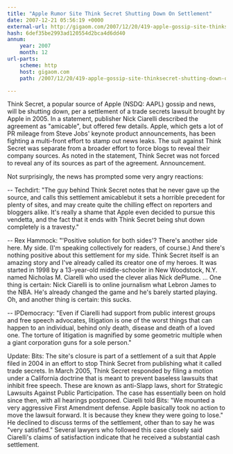 ```yaml
---
title: "Apple Rumor Site Think Secret Shutting Down On Settlement"
date: 2007-12-21 05:56:19 +0000
external-url: http://gigaom.com/2007/12/20/419-apple-gossip-site-thinksecret-shutting-down-on-settlement/
hash: 6def35be2993ad120554d2bca4d6dd40
annum:
    year: 2007
    month: 12
url-parts:
    scheme: http
    host: gigaom.com
    path: /2007/12/20/419-apple-gossip-site-thinksecret-shutting-down-on-settlement/

---
```


Think Secret, a popular source of Apple (NSDQ: AAPL) gossip and news, will be shutting down, per a settlement of a trade secrets lawsuit brought by Apple in 2005. In a statement, publisher Nick Ciarelli described the agreement as "amicable", but offered few details. Apple, which gets a lot of PR mileage from Steve Jobs' keynote product announcements, has been fighting a multi-front effort to stamp out news leaks. The suit against Think Secret was separate from a broader effort to force blogs to reveal their company sources. As noted in the statement, Think Secret was not forced to reveal any of its sources as part of the agreement. Announcement.



Not surprisingly, the news has prompted some very angry reactions:



-- Techdirt: "The guy behind Think Secret notes that he never gave up the source, and calls this settlement amicablebut it sets a horrible precedent for plenty of sites, and may create quite the chilling effect on reporters and bloggers alike. It's really a shame that Apple even decided to pursue this vendetta, and the fact that it ends with Think Secret being shut down completely is a travesty."



-- Rex Hammock: "'Positive solution for both sides'? There's another side here. My side. (I'm speaking collectively for readers, of course.) And there's nothing positive about this settlement for my side. Think Secret itself is an amazing story  and I've already called its creator one of my heroes. It was started in 1998 by a 13-year-old middle-schooler in New Woodstock, N.Y. named Nicholas M. Ciarelli who used the clever alias Nick dePlume. ... One thing is certain: Nick Ciarelli is to online journalism what Lebron James to the NBA. He's already changed the game  and he's barely started playing. Oh, and another thing is certain: this sucks.



-- IPDemocracy: "Even if Ciarelli had support from public interest groups and free speech advocates, litigation is one of the worst things that can happen to an individual, behind only death, disease and death of a loved one. The torture of litigation is magnified by some geometric multiple when a giant corporation guns for a sole person."



Update: Bits: The site's closure is part of a settlement of a suit that Apple filed in 2004 in an effort to stop Think Secret from publishing what it called trade secrets. In March 2005, Think Secret responded by filing a motion under a California doctrine that is meant to prevent baseless lawsuits that inhibit free speech. These are known as anti-Slapp laws, short for Strategic Lawsuits Against Public Participation. The case has essentially been on hold since then, with all hearings postponed. Ciarelli told Bits: "We mounted a very aggressive First Amendment defense. Apple basically took no action to move the lawsuit forward. It is because they knew they were going to lose." He declined to discuss terms of the settlement, other than to say he was "very satisfied." Several lawyers who followed this case closely said Ciarelli's claims of satisfaction indicate that he received a substantial cash settlement.
